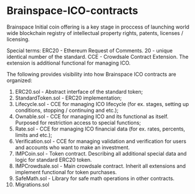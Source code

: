 # Brainspace-ICO-contracts

Brainspace Initial coin offering is a key stage in proccess of launching world wide blockchain registry
of intellectual property rights, patents, licenses / licensing.

Special terms:
  ERC20 - Ethereum Request of Comments. 20 - unique identical number of the standard.
  CCE - Crowdsale Contract Extension. The extension is additional functional for managing ICO.

The following provides visibility into how Brainspace ICO contracts are organized:

1. ERC20.sol - Abstract interface of the standard token;
2. StandardToken.sol - ERC20 implementation;
3. Lifecycle.sol - CCE for managing ICO lifecycle (for ex. stages, setting up conditions, stopping / continuing and etc.);
4. Ownable.sol - CCE for managing ICO and its functional as itself. Purposed for restriction access to special functions;
5. Rate.sol - CCE for managing ICO financial data (for ex. rates, percents, limits and etc.);
6. Verification.sol - CCE for managing validation and verification for users and accounts who want to make an investment.
7. IMPCoin.sol - Token contract. Describing all additional special data and logic for standard ERC20 token.
8. IMPCrowdsale.sol - Main crowdsale contract. Inherit all extensions and implement functional for token purchases.
9. SafeMath.sol - Library for safe math operations in other contracts.
10. Migrations.sol
